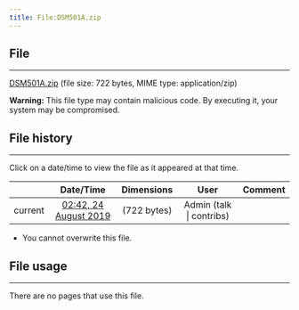 ```yaml
---
title: File:DSM501A.zip
---
```


## File
--------

[DSM501A.zip](https://wiki.elecrow.com/images/4/49/DSM501A.zip) (file size: 722 bytes, MIME type: application/zip)

**Warning:** This file type may contain malicious code. By executing it, your system may be compromised.

## File history
--------

Click on a date/time to view the file as it appeared at that time.

|         |                          Date/Time                           | Dimensions  |                             User                             | Comment |
| :-----: | :----------------------------------------------------------: | :---------: | :----------------------------------------------------------: | :-----: |
| current | [02:42, 24 August 2019](https://wiki.elecrow.com/images/4/49/DSM501A.zip) | (722 bytes) | Admin (talk \| contribs) |         |

- You cannot overwrite this file.

## File usage
--------

There are no pages that use this file.